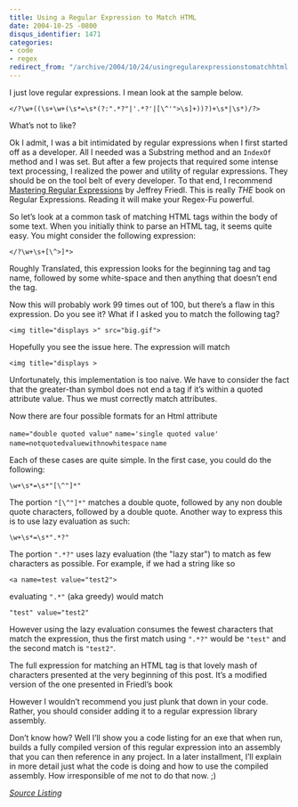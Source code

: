 ```yaml
---
title: Using a Regular Expression to Match HTML
date: 2004-10-25 -0800
disqus_identifier: 1471
categories:
- code
- regex
redirect_from: "/archive/2004/10/24/usingregularexpressionstomatchhtml.aspx/"
---
```


I just love regular expressions. I mean look at the sample below.

`</?\w+((\s+\w+(\s*=\s*(?:".*?"|'.*?'|[\^'">\s]+))?)+\s*|\s*)/?>`

What’s not to like?

Ok I admit, I was a bit intimidated by regular expressions when I first started off as a developer. All I needed was a Substring method and an `IndexOf` method and I was set. But after a few projects that required some intense text processing, I realized the power and utility of regular expressions. They should be on the tool belt of every developer.
To that end, I recommend [Mastering Regular Expressions](http://www.amazon.com/gp/product/0596528124?ie=UTF8&tag=youvebeenhaac-20&linkCode=as2&camp=1789&creative=9325&creativeASIN=0596528124) by Jeffrey Friedl. This is really *THE* book on Regular Expressions. Reading it will make your Regex-Fu powerful.

So let’s look at a common task of matching HTML tags within the body of some text. When you initially think to parse an HTML tag, it seems quite easy. You might consider the following expression:

`</?\w+\s+[\^>]*>`

Roughly Translated, this expression looks for the beginning tag and tag name, followed by some white-space and then anything that doesn’t end the tag.

Now this will probably work 99 times out of 100, but there’s a flaw in this expression. Do you see it? What if I asked you to match the following tag?

`<img title="displays >" src="big.gif">`

Hopefully you see the issue here. The expression will match

`<img title="displays >`

Unfortunately, this implementation is too naive. We have to consider the fact that the greater-than symbol does not end a tag if it’s within a quoted attribute value. Thus we must correctly match attributes.

Now there are four possible formats for an Html attribute

`name="double quoted value"`
`name='single quoted value'`
`name=notquotedvaluewithnowhitespace`
`name`

Each of these cases are quite simple. In the first case, you could do the following:

`\w+\s*=\s*"[\^"]*"`

The portion `"[\^"]*"` matches a double quote, followed by any non double quote characters, followed by a double quote. Another way to express this is to use lazy evaluation as such:

`\w+\s*=\s*".*?"`

The portion `".*?"` uses lazy evaluation (the "lazy star") to match as few characters as possible. For example, if we had a string like so

`<a name=test value="test2">`

evaluating `".*"` (aka greedy) would match

`"test" value="test2"`

However using the lazy evaluation consumes the fewest characters that match the expression, thus the first match using `".*?"` would be `"test"` and the second match is `"test2"`.

The full expression for matching an HTML tag is that lovely mash of characters presented at the very beginning of this post. It’s a modified version of the one presented in Friedl’s book

However I wouldn’t recommend you just plunk that down in your code. Rather, you should consider adding it to a regular expression library assembly.

Don’t know how? Well I’ll show you a code listing for an exe that when run, builds a fully compiled version of this regular expression into an assembly that you can then reference in any project. In a later installment, I’ll explain in more detail just what the code is doing and how to use the compiled assembly. How irresponsible of me not to do that now. ;)

*[Source Listing](https://gist.github.com/Haacked/7729259 "Source Code Listing")*
